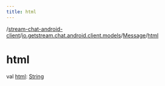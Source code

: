 ```yaml
---
title: html
---
```

/[stream-chat-android-client](../../index.md)/[io.getstream.chat.android.client.models](../index.md)/[Message](index.md)/[html](html.md)  
  
  
  
# html  
val [html](html.md): [String](https://kotlinlang.org/api/latest/jvm/stdlib/kotlin/-string/index.html)
